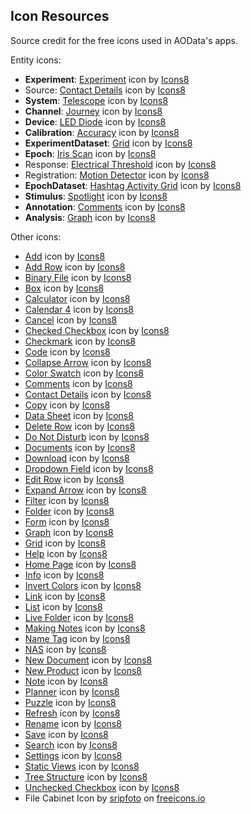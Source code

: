 ## Icon Resources

Source credit for the free icons used in AOData's apps.

Entity icons:
- **Experiment**: <a target="_blank" href="https://icons8.com/icon/32693/experiment">Experiment</a> icon by <a target="_blank" href="https://icons8.com">Icons8</a>
- Source: <a target="_blank" href="https://icons8.com/icon/21132/contact-details">Contact Details</a> icon by <a target="_blank" href="https://icons8.com">Icons8</a>
- **System**: <a target="_blank" href="https://icons8.com/icon/34771/telescope">Telescope</a> icon by <a target="_blank" href="https://icons8.com">Icons8</a>
- **Channel**: <a target="_blank" href="https://icons8.com/icon/40616/journey">Journey</a> icon by <a target="_blank" href="https://icons8.com">Icons8</a>
- **Device**: <a target="_blank" href="https://icons8.com/icon/26305/led-diode">LED Diode</a> icon by <a target="_blank" href="https://icons8.com">Icons8</a>
- **Calibration**: <a target="_blank" href="https://icons8.com/icon/99003/accuracy">Accuracy</a> icon by <a target="_blank" href="https://icons8.com">Icons8</a>
- **ExperimentDataset**: <a target="_blank" href="https://icons8.com/icon/31496/grid">Grid</a> icon by <a target="_blank" href="https://icons8.com">Icons8</a>
- **Epoch**: <a target="_blank" href="https://icons8.com/icon/40061/iris-scan">Iris Scan</a> icon by <a target="_blank" href="https://icons8.com">Icons8</a>
- Response: <a target="_blank" href="https://icons8.com/icon/26284/electrical-threshold">Electrical Threshold</a> icon by <a target="_blank" href="https://icons8.com">Icons8</a>
- Registration: <a target="_blank" href="https://icons8.com/icon/26236/motion-detector">Motion Detector</a> icon by <a target="_blank" href="https://icons8.com">Icons8</a>
- **EpochDataset**: <a target="_blank" href="https://icons8.com/icon/31500/hashtag-activity-grid">Hashtag Activity Grid</a> icon by <a target="_blank" href="https://icons8.com">Icons8</a>
- **Stimulus**: <a target="_blank" href="https://icons8.com/icon/26335/spotlight">Spotlight</a> icon by <a target="_blank" href="https://icons8.com">Icons8</a>
- **Annotation**: <a target="_blank" href="https://icons8.com/icon/21145/comments">Comments</a> icon by <a target="_blank" href="https://icons8.com">Icons8</a>
- **Analysis**: <a target="_blank" href="https://icons8.com/icon/-fcp7PY7LOpz/graph">Graph</a> icon by <a target="_blank" href="https://icons8.com">Icons8</a>

Other icons:
- <a href="https://icons8.com/icon/nkplpFWWQEKZ/add">Add</a> icon by <a href="https://icons8.com">Icons8</a>
- <a href="https://icons8.com/icon/31462/add-row">Add Row</a> icon by <a href="https://icons8.com">Icons8</a>
- <a href="https://icons8.com/icon/38947/binary-file">Binary File</a> icon by <a href="https://icons8.com">Icons8</a>
- <a href="https://icons8.com/icon/21064/box">Box</a> icon by <a href="https://icons8.com">Icons8</a>
- <a href="https://icons8.com/icon/23154/calculator">Calculator</a> icon by <a href="https://icons8.com">Icons8</a>
- <a href="https://icons8.com/icon/21461/calendar-4">Calendar 4</a> icon by <a href="https://icons8.com">Icons8</a>
- <a href="https://icons8.com/icon/21067/cancel">Cancel</a> icon by <a href="https://icons8.com">Icons8</a>
- <a href="https://icons8.com/icon/21319/checked-checkbox">Checked Checkbox</a> icon by <a href="https://icons8.com">Icons8</a>
- <a href="https://icons8.com/icon/21068/checkmark">Checkmark</a> icon by <a href="https://icons8.com">Icons8</a>
- <a href="https://icons8.com/icon/44484/code">Code</a> icon by <a href="https://icons8.com">Icons8</a>
- <a href="https://icons8.com/icon/47100/collapse-arrow">Collapse Arrow</a> icon by <a href="https://icons8.com">Icons8</a>
- <a href="https://icons8.com/icon/22317/color-swatch">Color Swatch</a> icon by <a href="https://icons8.com">Icons8</a>
- <a href="https://icons8.com/icon/21145/comments">Comments</a> icon by <a href="https://icons8.com">Icons8</a>
- <a href="https://icons8.com/icon/21132/contact-details">Contact Details</a> icon by <a href="https://icons8.com">Icons8</a>
- <a href="https://icons8.com/icon/22248/copy">Copy</a> icon by <a href="https://icons8.com">Icons8</a>
- <a href="https://icons8.com/icon/31483/data-sheet">Data Sheet</a> icon by <a href="https://icons8.com">Icons8</a>
- <a href="https://icons8.com/icon/31486/delete-row">Delete Row</a> icon by <a href="https://icons8.com">Icons8</a>
- <a href="https://icons8.com/icon/38006/do-not-disturb">Do Not Disturb</a> icon by <a href="https://icons8.com">Icons8</a>
- <a href="https://icons8.com/icon/32540/documents">Documents</a> icon by <a href="https://icons8.com">Icons8</a>
- <a href="https://icons8.com/icon/21339/download">Download</a> icon by <a href="https://icons8.com">Icons8</a>
- <a href="https://icons8.com/icon/x9hi54t8czIw/dropdown-field">Dropdown Field</a> icon by <a href="https://icons8.com">Icons8</a>
- <a href="https://icons8.com/icon/31490/edit-row">Edit Row</a> icon by <a href="https://icons8.com">Icons8</a>
- <a href="https://icons8.com/icon/47114/expand-arrow">Expand Arrow</a> icon by <a href="https://icons8.com">Icons8</a>
- <a href="https://icons8.com/icon/31494/filter">Filter</a> icon by <a href="https://icons8.com">Icons8</a>
- <a href="https://icons8.com/icon/41649/folder">Folder</a> icon by <a href="https://icons8.com">Icons8</a>
- <a href="https://icons8.com/icon/21349/form">Form</a> icon by <a href="https://icons8.com">Icons8</a>
- <a href="https://icons8.com/icon/-fcp7PY7LOpz/graph">Graph</a> icon by <a href="https://icons8.com">Icons8</a>
- <a href="https://icons8.com/icon/31496/grid">Grid</a> icon by <a href="https://icons8.com">Icons8</a>
- <a href="https://icons8.com/icon/21352/help">Help</a> icon by <a href="https://icons8.com">Icons8</a>
- <a href="https://icons8.com/icon/74811/home-page">Home Page</a> icon by <a href="https://icons8.com">Icons8</a>
- <a href="https://icons8.com/icon/21085/info">Info</a> icon by <a href="https://icons8.com">Icons8</a>
- <a href="https://icons8.com/icon/DBKD0EAaNuG_/invert-colors">Invert Colors</a> icon by <a href="https://icons8.com">Icons8</a>
- <a href="https://icons8.com/icon/38051/link">Link</a> icon by <a href="https://icons8.com">Icons8</a>
- <a href="https://icons8.com/icon/21192/list">List</a> icon by <a href="https://icons8.com">Icons8</a>
- <a href="https://icons8.com/icon/40949/live-folder">Live Folder</a> icon by <a href="https://icons8.com">Icons8</a>
- <a href="https://icons8.com/icon/BDnvEWNeH75f/making-notes">Making Notes</a> icon by <a href="https://icons8.com">Icons8</a>
- <a href="https://icons8.com/icon/21168/name-tag">Name Tag</a> icon by <a href="https://icons8.com">Icons8</a>
- <a href="https://icons8.com/icon/21777/nas">NAS</a> icon by <a href="https://icons8.com">Icons8</a>
- <a href="https://icons8.com/icon/38107/new-document">New Document</a> icon by <a href="https://icons8.com">Icons8</a>
- <a href="https://icons8.com/icon/31150/new-product">New Product</a> icon by <a href="https://icons8.com">Icons8</a>
- <a href="https://icons8.com/icon/38129/note">Note</a> icon by <a href="https://icons8.com">Icons8</a>
- <a href="https://icons8.com/icon/21215/planner">Planner</a> icon by <a href="https://icons8.com">Icons8</a>
- <a href="https://icons8.com/icon/21098/puzzle">Puzzle</a> icon by <a href="https://icons8.com">Icons8</a>
- <a href="https://icons8.com/icon/21100/refresh">Refresh</a> icon by <a href="https://icons8.com">Icons8</a>
- <a href="https://icons8.com/icon/22312/rename">Rename</a> icon by <a href="https://icons8.com">Icons8</a>
- <a href="https://icons8.com/icon/21394/save">Save</a> icon by <a href="https://icons8.com">Icons8</a>
- <a href="https://icons8.com/icon/VKNnbtYRlG_o/search">Search</a> icon by <a href="https://icons8.com">Icons8</a>
- <a href="https://icons8.com/icon/21103/settings">Settings</a> icon by <a href="https://icons8.com">Icons8</a>
- <a href="https://icons8.com/icon/32537/static-views">Static Views</a> icon by <a href="https://icons8.com">Icons8</a>
- <a href="https://icons8.com/icon/21256/tree-structure">Tree Structure</a> icon by <a href="https://icons8.com">Icons8</a>
- <a href="https://icons8.com/icon/21430/unchecked-checkbox">Unchecked Checkbox</a> icon by <a href="https://icons8.com">Icons8</a>
- File Cabinet Icon by <a href="https://freeicons.io/profile/101154">sripfoto</a> on <a href="https://freeicons.io">freeicons.io</a>
